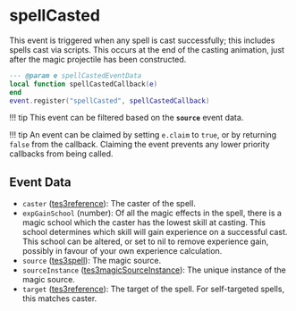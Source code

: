 # spellCasted

This event is triggered when any spell is cast successfully; this includes spells cast via scripts. This occurs at the end of the casting animation, just after the magic projectile has been constructed.

```lua
--- @param e spellCastedEventData
local function spellCastedCallback(e)
end
event.register("spellCasted", spellCastedCallback)
```

!!! tip
	This event can be filtered based on the **`source`** event data.

!!! tip
	An event can be claimed by setting `e.claim` to `true`, or by returning `false` from the callback. Claiming the event prevents any lower priority callbacks from being called.

## Event Data

* `caster` ([tes3reference](../../types/tes3reference)): The caster of the spell.
* `expGainSchool` (number): Of all the magic effects in the spell, there is a magic school which the caster has the lowest skill at casting. This school determines which skill will gain experience on a successful cast. This school can be altered, or set to nil to remove experience gain, possibly in favour of your own experience calculation.
* `source` ([tes3spell](../../types/tes3spell)): The magic source.
* `sourceInstance` ([tes3magicSourceInstance](../../types/tes3magicSourceInstance)): The unique instance of the magic source.
* `target` ([tes3reference](../../types/tes3reference)): The target of the spell. For self-targeted spells, this matches caster.

